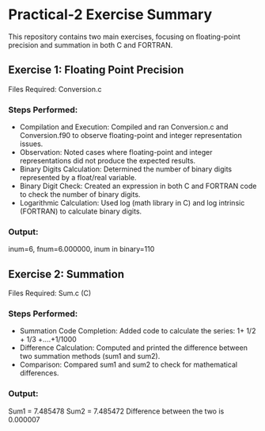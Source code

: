 # Practical-2 Exercise Summary

This repository contains two main exercises, focusing on floating-point precision and summation in both C and FORTRAN.

## Exercise 1: Floating Point Precision
Files Required: Conversion.c

### Steps Performed:

* Compilation and Execution: Compiled and ran Conversion.c and Conversion.f90 to observe floating-point and integer representation issues.
* Observation: Noted cases where floating-point and integer representations did not produce the expected results.
* Binary Digits Calculation: Determined the number of binary digits represented by a float/real variable.
* Binary Digit Check: Created an expression in both C and FORTRAN code to check the number of binary digits.
* Logarithmic Calculation: Used log (math library in C) and log intrinsic (FORTRAN) to calculate binary digits.

### Output:
inum=6,  fnum=6.000000, inum in binary=110

## Exercise 2: Summation
Files Required: Sum.c (C)

### Steps Performed:
* Summation Code Completion: Added code to calculate the series: 1+ 1/2 + 1/3 +....+1/1000
* Difference Calculation: Computed and printed the difference between two summation methods (sum1 and sum2).
* Comparison: Compared sum1 and sum2 to check for mathematical differences.
 
### Output:
Sum1 = 7.485478
Sum2 = 7.485472
Difference between the two is 0.000007

